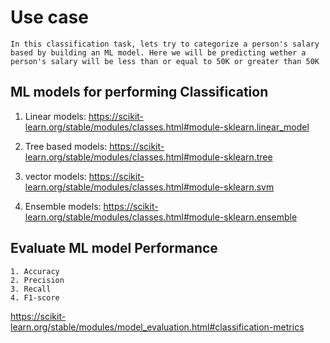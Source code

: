 # Use case
    In this classification task, lets try to categorize a person's salary based by building an ML model. Here we will be predicting wether a  person's salary will be less than or equal to 50K or greater than 50K


## ML models for performing Classification

1. Linear models:
https://scikit-learn.org/stable/modules/classes.html#module-sklearn.linear_model
     
2. Tree based models:
https://scikit-learn.org/stable/modules/classes.html#module-sklearn.tree
        
3. vector models:
https://scikit-learn.org/stable/modules/classes.html#module-sklearn.svm
        
4. Ensemble models:
https://scikit-learn.org/stable/modules/classes.html#module-sklearn.ensemble
     
     
## Evaluate ML model Performance
    
    1. Accuracy
    2. Precision
    3. Recall
    4. F1-score
    
https://scikit-learn.org/stable/modules/model_evaluation.html#classification-metrics